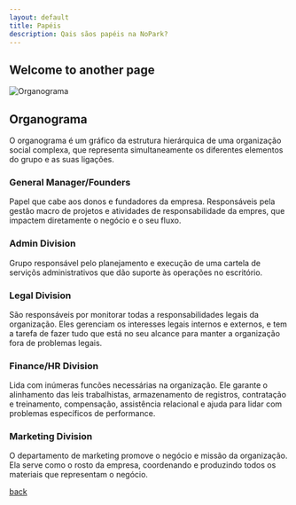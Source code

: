 ```yaml
---
layout: default
title: Papéis
description: Qais sãos papéis na NoPark?
---
```


## Welcome to another page

![Organograma](https://beatrizacbs.github.io/nopark/assets/images/oragnograma.jpg)

## Organograma

O organograma é um gráfico da estrutura hierárquica de uma organização social complexa, que representa simultaneamente os diferentes elementos do grupo e as suas ligações.

### General Manager/Founders

Papel que cabe aos donos e fundadores da empresa. Responsáveis pela gestão macro de projetos e atividades de responsabilidade da empres, que impactem diretamente o negócio e o seu fluxo. 

### Admin Division

Grupo responsável pelo planejamento e execução de uma cartela de serviçõs administrativos que dão suporte às operações no escritório.

### Legal Division

São responsáveis por monitorar todas a responsabilidades legais da organização. Eles gerenciam os interesses legais internos e externos, e tem a tarefa de fazer tudo que está no seu alcance para manter a organização fora de problemas legais.

### Finance/HR Division

Lida com inúmeras funcões necessárias na organização. Ele garante o alinhamento das leis trabalhistas, armazenamento de registros, contratação e treinamento, compensação, assistência relacional e ajuda para lidar com problemas específicos de performance.

### Marketing Division

O departamento de marketing promove o negócio e missão da organização. Ela serve como o rosto da empresa, coordenando e produzindo todos os materiais que representam o negócio.


[back](./)

